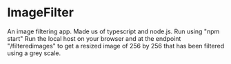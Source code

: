 # ImageFilter
An image filtering app.
Made us of typescript and node.js.
Run using "npm start"
Run the local host on your browser and at the endpoint "/filteredimages" to get a resized image of 
256 by 256 that has been filtered using a grey scale.
